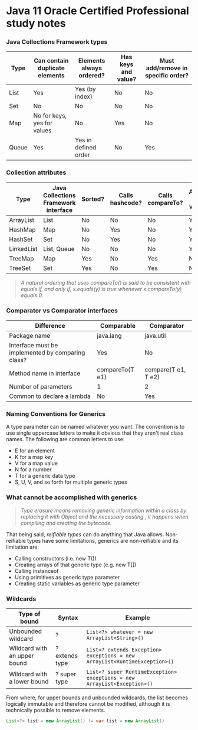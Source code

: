 # Java 11 Oracle Certified Professional study notes

### Java Collections Framework types
 
|Type|Can contain duplicate elements|Elements always ordered?|Has keys and value?|Must add/remove in specific order?|
|---|---|---|---|---|
|List|Yes|Yes (by index)|No|No|
|Set|No|No|No|No|
|Map|No for keys, yes for values|No|Yes|No| 
|Queue|Yes|Yes in defined order|No|Yes| 

### Collection attributes
|Type|Java Collections Framework interface|Sorted?|Calls hashcode?|Calls compareTo?|Allows null values|
|---|---|---|---|---|---|
|ArrayList|List|No|No|No|Yes|
|HashMap|Map|No|Yes|No|Yes|
|HashSet|Set|No|Yes|No|Yes|
|LinkedList|List, Queue|No|No|No|Yes|
|TreeMap|Map|Yes|No|Yes|No|
|TreeSet|Set|Yes|No|Yes|No|

> *A natural ordering that uses compareTo() is said to be consistent with equals if, and only if, x.equals(y) is true whenever x.compareTo(y) equals 0.*
### Comparator vs Comparator interfaces
|Difference|Comparable|Comparator|
|---|---|---|
|Package name|java.lang|java.util|
|Interface must be implemented by comparing class?|Yes|No|
|Method name in interface|compareTo(T e1)|compare(T e1, T e2)|
|Number of parameters|1|2|
|Common to declare a lambda|No|Yes|

### Naming Conventions for Generics  

A type parameter can be named whatever you want.
The convention is to use single uppercase letters to make it obvious that they aren't real class names. The following are common letters to use:
* E for an element
* K for a map key
* V for a map value
* N for a number
* T for a generic data type
* S, U, V, and so forth for multiple generic types

### What cannot be accomplished with generics
> *Type erasure means removing generic information within a class by replacing it with Object and the necessary casting
>, it happens when compiling and creating the bytecode.*

That being said, *reifiable types* can do anything that Java allows. Non-reifiable types have some limitations, generics are non-reifiable
and its limitation are: 
 
* Calling constructors (i.e. new T())
* Creating arrays of that generic type (e.g. new T[])
* Calling instanceof
* Using primitives as generic type parameter
* Creating static variables as generic type parameter 

### Wildcards

|Type of bound|Syntax|Example|
|---|---|---|
|Unbounded wildcard|?|`List<?> whatever = new ArrayList<String>()`|
|Wildcard with an upper bound|? extends type|`List<? extends Exception> exceptions = new ArrayList<RuntimeException>()`|
|Wildcard with a lower bound|? super type|`List<? super RuntimeException> exceptions = new ArrayList<Exception>()`|

From where, for upper bounds and unbounded wildcards, the list becomes logically immutable and therefore cannot be modified, 
 although it is technically possible to remove elements.
            
```java
List<?> list = new ArrayList() != var list = new ArrayList()
```